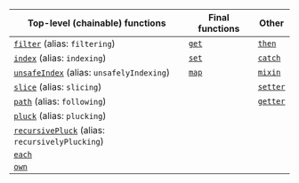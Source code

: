 | Top-level (chainable) functions | Final functions | Other |
|---|---|---|
| [`filter`](#filter) (alias: `filtering`) | [`get`](#get) | [`then`](#then)|
| [`index`](#index) (alias: `indexing`) | [`set`](#set)| [`catch`](#catch) |
| [`unsafeIndex`](#unsafeIndex) (alias: `unsafelyIndexing`)| [`map`](#map)|  [`mixin`](#mixin) |
| [`slice`](#slice) (alias: `slicing`) | | [`setter`](#setter)|
| [`path`](#path) (alias: `following`) | | [`getter`](#getter)|
| [`pluck`](#pluck) (alias: `plucking`) | | |
| [`recursivePluck`](#recursivePluck) (alias: `recursivelyPlucking`) |   |   |
| [`each`](#each)|   |   |
| [`own`](#own)|   |   |